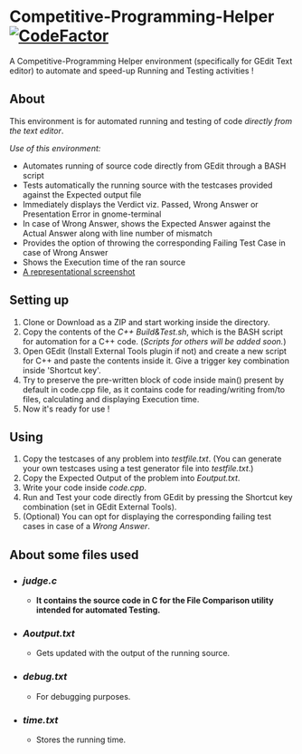 # Competitive-Programming-Helper [![CodeFactor](https://www.codefactor.io/repository/github/iamayush18/competitive-programming-helper/badge)](https://www.codefactor.io/repository/github/iamayush18/competitive-programming-helper)
A Competitive-Programming Helper environment (specifically for GEdit Text editor) to automate and speed-up Running and Testing activities !
## About
This environment is for automated running and testing of code _directly from the text editor_.

_Use of this environment:_
* Automates running of source code directly from GEdit through a BASH script
* Tests automatically the running source with the testcases provided against the Expected output file
* Immediately displays the Verdict viz. Passed, Wrong Answer or Presentation Error in gnome-terminal
* In case of Wrong Answer, shows the Expected Answer against the Actual Answer along with line number of mismatch 
* Provides the option of throwing the corresponding Failing Test Case in case of Wrong Answer
* Shows the Execution time of the ran source
* [A representational screenshot](https://www.dropbox.com/s/g5yqmbucb4hguvg/testing.png?dl=0)
## Setting up
1. Clone or Download as a ZIP and start working inside the directory.
2. Copy the contents of the _C++ Build&Test.sh_, which is the BASH script for automation for a C++ code. (_Scripts for others will be added soon._)
3. Open GEdit (Install External Tools plugin if not) and create a new script for C++ and paste the contents inside it. Give a trigger key combination inside 'Shortcut key'.
4. Try to preserve the pre-written block of code inside main() present by default in code.cpp file, as it contains code for reading/writing from/to files, calculating and displaying Execution time.
5. Now it's ready for use !
## Using
1. Copy the testcases of any problem into _testfile.txt_. (You can generate your own testcases using a test generator file into _testfile.txt_.)
2. Copy the Expected Output of the problem into _Eoutput.txt_.
3. Write your code inside _code.cpp_.
4. Run and Test your code directly from GEdit by pressing the Shortcut key combination (set in GEdit External Tools).
5. (Optional) You can opt for displaying the corresponding failing test cases in case of a _Wrong Answer_.
## About some files used
   * ### _judge.c_
     - **It contains the source code in C for the File Comparison utility intended for automated Testing.**
   * ### _Aoutput.txt_
     - Gets updated with the output of the running source.
   * ### _debug.txt_
     - For debugging purposes.
   * ### _time.txt_
     - Stores the running time.

